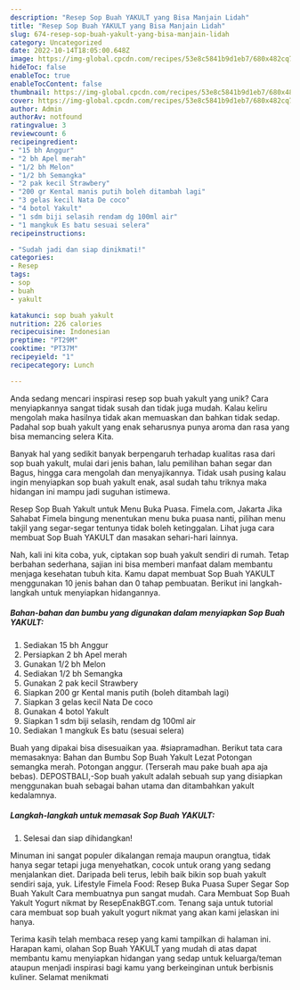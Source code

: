 ```yaml
---
description: "Resep Sop Buah YAKULT yang Bisa Manjain Lidah"
title: "Resep Sop Buah YAKULT yang Bisa Manjain Lidah"
slug: 674-resep-sop-buah-yakult-yang-bisa-manjain-lidah
category: Uncategorized
date: 2022-10-14T18:05:00.648Z
image: https://img-global.cpcdn.com/recipes/53e8c5841b9d1eb7/680x482cq70/sop-buah-yakult-foto-resep-utama.jpg
hideToc: false
enableToc: true
enableTocContent: false
thumbnail: https://img-global.cpcdn.com/recipes/53e8c5841b9d1eb7/680x482cq70/sop-buah-yakult-foto-resep-utama.jpg
cover: https://img-global.cpcdn.com/recipes/53e8c5841b9d1eb7/680x482cq70/sop-buah-yakult-foto-resep-utama.jpg
author: Admin
authorAv: notfound
ratingvalue: 3
reviewcount: 6
recipeingredient:
- "15 bh Anggur"
- "2 bh Apel merah"
- "1/2 bh Melon"
- "1/2 bh Semangka"
- "2 pak kecil Strawbery"
- "200 gr Kental manis putih boleh ditambah lagi"
- "3 gelas kecil Nata De coco"
- "4 botol Yakult"
- "1 sdm biji selasih rendam dg 100ml air"
- "1 mangkuk Es batu sesuai selera"
recipeinstructions:

- "Sudah jadi dan siap dinikmati!"
categories:
- Resep
tags:
- sop
- buah
- yakult

katakunci: sop buah yakult 
nutrition: 226 calories
recipecuisine: Indonesian
preptime: "PT29M"
cooktime: "PT37M"
recipeyield: "1"
recipecategory: Lunch

---
```





Anda sedang mencari inspirasi resep sop buah yakult yang unik? Cara menyiapkannya sangat tidak susah dan tidak juga mudah. Kalau keliru mengolah maka hasilnya tidak akan memuaskan dan bahkan tidak sedap. Padahal sop buah yakult yang enak seharusnya punya aroma dan rasa yang bisa memancing selera Kita.





Banyak hal yang sedikit banyak berpengaruh terhadap kualitas rasa dari sop buah yakult, mulai dari jenis bahan, lalu pemilihan bahan segar dan Bagus, hingga cara mengolah dan menyajikannya. Tidak usah pusing kalau ingin menyiapkan sop buah yakult enak,      asal sudah tahu triknya maka hidangan ini mampu jadi suguhan istimewa.














Resep Sop Buah Yakult untuk Menu Buka Puasa. Fimela.com, Jakarta Jika Sahabat Fimela bingung menentukan menu buka puasa nanti, pilihan menu takjil yang segar-segar tentunya tidak boleh ketinggalan. Lihat juga cara membuat Sop Buah YAKULT dan masakan sehari-hari lainnya.






Nah, kali ini kita coba, yuk, ciptakan sop buah yakult sendiri di rumah. Tetap berbahan sederhana, sajian ini bisa memberi manfaat dalam membantu menjaga kesehatan tubuh kita. Kamu dapat membuat Sop Buah YAKULT menggunakan 10 jenis bahan dan 0 tahap pembuatan. Berikut ini langkah-langkah untuk menyiapkan hidangannya.

<!--inarticleads1-->

##### Bahan-bahan dan bumbu yang digunakan dalam menyiapkan Sop Buah YAKULT:

1. Sediakan 15 bh Anggur
1. Persiapkan 2 bh Apel merah
1. Gunakan 1/2 bh Melon
1. Sediakan 1/2 bh Semangka
1. Gunakan 2 pak kecil Strawbery
1. Siapkan 200 gr Kental manis putih (boleh ditambah lagi)
1. Siapkan 3 gelas kecil Nata De coco
1. Gunakan 4 botol Yakult
1. Siapkan 1 sdm biji selasih, rendam dg 100ml air
1. Sediakan 1 mangkuk Es batu (sesuai selera)


Buah yang dipakai bisa disesuaikan yaa. #siapramadhan. Berikut tata cara memasaknya: Bahan dan Bumbu Sop Buah Yakult Lezat Potongan semangka merah. Potongan anggur. (Terserah mau pake buah apa aja bebas). DEPOSTBALI,-Sop buah yakult adalah sebuah sup yang disiapkan menggunakan buah sebagai bahan utama dan ditambahkan yakult kedalamnya. 

<!--inarticleads2-->

##### Langkah-langkah untuk memasak Sop Buah YAKULT:


1. Selesai dan siap dihidangkan!

Minuman ini sangat populer dikalangan remaja maupun orangtua, tidak hanya segar tetapi juga menyehatkan, cocok untuk orang yang sedang menjalankan diet. Daripada beli terus, lebih baik bikin sop buah yakult sendiri saja, yuk. Lifestyle Fimela Food: Resep Buka Puasa Super Segar Sop Buah Yakult Cara membuatnya pun sangat mudah. Cara Membuat Sop Buah Yakult Yogurt nikmat by ResepEnakBGT.com. Tenang saja untuk tutorial cara membuat sop buah yakult yogurt nikmat yang akan kami jelaskan ini hanya. 

Terima kasih telah membaca resep yang kami tampilkan di halaman ini. Harapan kami, olahan Sop Buah YAKULT yang mudah di atas dapat membantu kamu menyiapkan hidangan yang sedap untuk keluarga/teman ataupun menjadi inspirasi bagi kamu yang berkeinginan untuk berbisnis kuliner. Selamat menikmati
